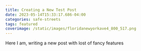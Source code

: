 ```yaml
---
title: Creating a New Test Post
date: 2023-05-14T15:33:17.686-04:00
categories: safe-streets
tags: featured
coverimage: /static/images/floridanewyorkave4_800_517.png
---
```

Here I am, writing a new post with lost of fancy features
